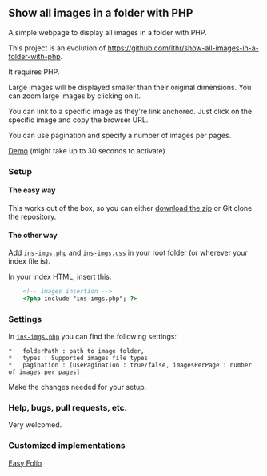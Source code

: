 Show all images in a folder with PHP
------------------------------------

A simple webpage to display all images in a folder with PHP.

This project is an evolution of https://github.com/lthr/show-all-images-in-a-folder-with-php.

It requires PHP.


Large images will be displayed smaller than their original dimensions. You can zoom large images by clicking on it.

You can link to a specific image as they're link anchored. Just click on the specific image and copy the browser URL.

You can use pagination and specify a number of images per pages.

[Demo](https://images-in-a-folder-with-php.herokuapp.com/) (might take up to 30 seconds to activate)

### Setup
#### The easy way
This works out of the box, so you can either [download the zip](https://github.com/dvdn/show-all-images-in-a-folder-with-php/archive/master.zip) or Git clone the repository.

#### The other way
Add [`ins-imgs.php`](https://github.com/dvdn/show-all-images-in-a-folder-with-php/blob/master/ins-imgs.php) and [`ins-imgs.css`](https://github.com/dvdn/show-all-images-in-a-folder-with-php/blob/master/ins-imgs.css) in your root folder (or wherever your index file is).

In your index HTML, insert this:

```html
    <!-- images insertion -->
    <?php include "ins-imgs.php"; ?>
```

### Settings
In [`ins-imgs.php`](https://github.com/dvdn/show-all-images-in-a-folder-with-php/blob/master/ins-imgs.php#L15) you can find the following settings:

    *   folderPath : path to image folder,
    *   types : Supported images file types
    *   pagination : [usePagination : true/false, imagesPerPage : number of images per pages]

Make the changes needed for your setup.

### Help, bugs, pull requests, etc.
Very welcomed.

### Customized implementations
[Easy Folio](https://github.com/mikelothar/easy-folio)
